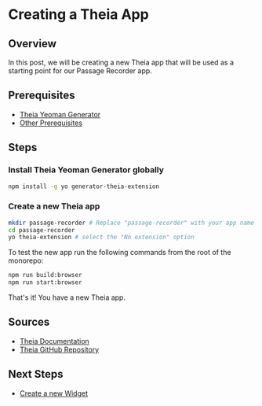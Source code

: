 # Creating a Theia App

## Overview

In this post, we will be creating a new Theia app that will be used as a starting point for our Passage Recorder app.

## Prerequisites

- [Theia Yeoman Generator](https://github.com/eclipse-theia/generator-theia-extension)
- [Other Prerequisites](https://github.com/eclipse-theia/theia/blob/master/doc/Developing.md#prerequisites)

## Steps

### Install Theia Yeoman Generator globally

```bash
npm install -g yo generator-theia-extension
```

### Create a new Theia app

```bash
mkdir passage-recorder # Replace "passage-recorder" with your app name
cd passage-recorder
yo theia-extension # select the "No extension" option
```

To test the new app run the following commands from the root of the monorepo:

```bash
npm run build:browser
npm run start:browser
```

That's it! You have a new Theia app.

## Sources

- [Theia Documentation](https://theia-ide.org/docs/composing_applications/)
- [Theia GitHub Repository](https://github.com/eclipse-theia/theia)

## Next Steps

- [Create a new Widget](2-creating-the-widget.md)
